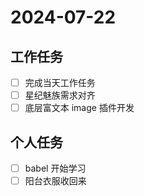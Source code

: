# 2024-07-22

## 工作任务

- [ ] 完成当天工作任务
- [ ] 星纪魅族需求对齐
- [ ] 底层富文本 image 插件开发

## 个人任务

- [ ] babel 开始学习
- [ ] 阳台衣服收回来
